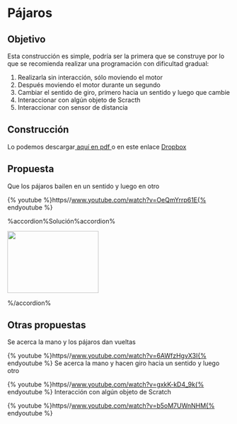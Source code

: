 
# Pájaros

## Objetivo

Esta construcción es simple, podría ser la primera que se construye por lo que se recomienda realizar una programación con dificultad gradual:

1. Realizarla sin interacción, sólo moviendo el motor
1. Después moviendo el motor durante un segundo
1. Cambiar el sentido de giro, primero hacia un sentido y luego que cambie
1. Interaccionar con algún objeto de Scracth
1. Interaccionar con sensor de distancia

## Construcción

Lo podemos descargar[ aquí en pdf ](http://ro-botica.com/pdf/WeDo/Dancing%20Birds.pdf)o en este enlace [Dropbox](https://www.dropbox.com/s/xb91toeoe9v2imn/PAJAROS.pdf?dl=0)

## Propuesta

Que los pájaros bailen en un sentido y luego en otro

{% youtube %}https//www.youtube.com/watch?v=OeQmYrrp61E{% endyoutube %}


%accordion%Solución%accordion%

<img src="http://simonhaughton.typepad.com/.a/6a0120a530561e970b0133f1e1d6b9970b-800wi" height="140" width="206" />

%/accordion%

## Otras propuestas

Se acerca la mano y los pájaros dan vueltas

{% youtube %}https//www.youtube.com/watch?v=6AWfzHgvX3I{% endyoutube %}
Se acerca la mano y hacen giro hacia un sentido y luego otro

{% youtube %}https//www.youtube.com/watch?v=gxkK-kD4_9k{% endyoutube %}
Interacción con algún objeto de Scratch

{% youtube %}https//www.youtube.com/watch?v=b5oM7UWnNHM{% endyoutube %}


